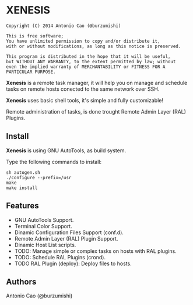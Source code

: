 # XENESIS

```
Copyright (C) 2014 Antonio Cao (@burzumishi)

This is free software;
You have unlimited permission to copy and/or distribute it,
with or without modifications, as long as this notice is preserved.

This program is distributed in the hope that it will be useful,
but WITHOUT ANY WARRANTY, to the extent permitted by law; without
even the implied warranty of MERCHANTABILITY or FITNESS FOR A
PARTICULAR PURPOSE.
```

**Xenesis** is a remote task manager, it will help you on manage and
schedule tasks on remote hosts conected to the same network over SSH.

**Xenesis** uses basic shell tools, it's simple and fully customizable!

Remote administration of tasks, is done trought Remote Admin Layer (RAL) Plugins.


Install
-------

**Xenesis** is using GNU AutoTools, as build system.

Type the following commands to install:


```
sh autogen.sh
./configure --prefix=/usr
make
make install
```


Features
--------

 - GNU AutoTools Support.
 - Terminal Color Support.
 - Dinamic Configuration Files Support (conf.d).
 - Remote Admin Layer (RAL) Plugin Support.
 - Dinamic Host List scripts.
 - TODO: Manage simple or complex tasks on hosts with RAL plugins.
 - TODO: Schedule RAL Plugins (crond).
 - TODO RAL Plugin (deploy): Deploy files to hosts.


Authors
-------

Antonio Cao (@burzumishi)


